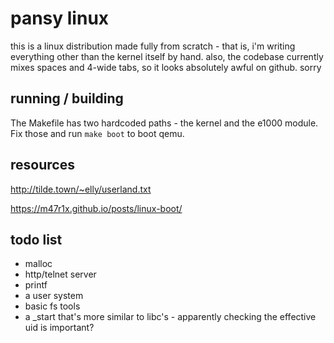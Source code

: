 pansy linux
===========
this is a linux distribution made fully from scratch - that is, i'm writing
everything other than the kernel itself by hand. also, the codebase currently
mixes spaces and 4-wide tabs, so it looks absolutely awful on github. sorry

running / building
------------------
The Makefile has two hardcoded paths - the kernel and the e1000 module. Fix those and run `make boot` to boot qemu.

resources
---------
http://tilde.town/~elly/userland.txt

https://m47r1x.github.io/posts/linux-boot/

todo list
---------
* malloc
* http/telnet server
* printf
* a user system
* basic fs tools
* a \_start that's more similar to libc's - apparently checking the effective
  uid is important?
